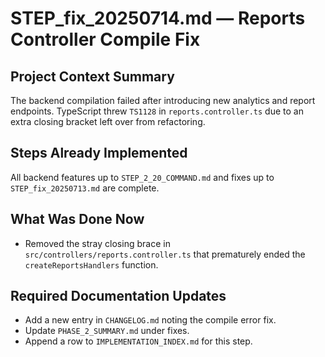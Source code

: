 # STEP_fix_20250714.md — Reports Controller Compile Fix

## Project Context Summary
The backend compilation failed after introducing new analytics and report endpoints. TypeScript threw `TS1128` in `reports.controller.ts` due to an extra closing bracket left over from refactoring.

## Steps Already Implemented
All backend features up to `STEP_2_20_COMMAND.md` and fixes up to `STEP_fix_20250713.md` are complete.

## What Was Done Now
- Removed the stray closing brace in `src/controllers/reports.controller.ts` that prematurely ended the `createReportsHandlers` function.

## Required Documentation Updates
- Add a new entry in `CHANGELOG.md` noting the compile error fix.
- Update `PHASE_2_SUMMARY.md` under fixes.
- Append a row to `IMPLEMENTATION_INDEX.md` for this step.
